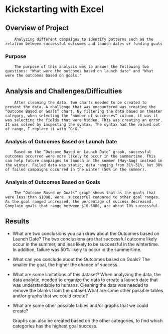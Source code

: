 # Kickstarting with Excel

## Overview of Project
		Analyzing different campaigns to identify patterns such as the relation between successful outcomes and launch dates or funding goals

### Purpose
		The purpose of this analysis was to answer the following two questions: "What were the outcomes based on launch date" and "What were the outcomes based on goals."

## Analysis and Challenges/Difficulties
		After cleaning the data, two charts needed to be created to present the data. A challenge that was encountered was creating the “Outcome Based on Goals” chart. By filtering the data based on theater category, when selecting the ‘number of successes” column, it was it was selecting the fields that were hidden. This was creating an error. It was solved by inspecting the syntax. The syntax had the valued out of range, I replace it with “G:G.” 

### Analysis of Outcomes Based on Launch Date
		Based on the “Outcome Based on Launch Date” graph, successful outcomes occurred were more likely to occur in the summertime. This can help future campaigns to launch in the summer (May-Aug) instead in the winter. Failed data was static, data ranging from 31%-51%, but 30% of failed campaigns occurred in the winter (50% in the summer).
 
### Analysis of Outcomes Based on Goals
		The “Outcome Based on Goals” graph shows that as the goals that were less than $1000, were  successful compared to other goal ranges. As the goal ranged increased, the percentage of success decreased. Complain goals that range between $10-5000, are about 70% successful.  

 
## Results

- What are two conclusions you can draw about the Outcomes based on Launch Date?
	The two conclusions are that successful outcome likely occur in the summer, and less likely to be successful in the wintertime. In addition, failure was 50% likely to occur in the summertime. 

- What can you conclude about the Outcomes based on Goals?
	The smaller the goal, the higher the chance of success. 

- What are some limitations of this dataset?
	When analyzing the data, the data analytic, needed to organize the data to create a launch date that was understandable to humans. Cleaning the data was needed to remove the blanks from  the dataset.What are some other possible tables and/or graphs that we could create?

- What are some other possible tables and/or graphs that we could create?

	Graphs can also be created based on the other categories, to find which categories has the highest goal success. 